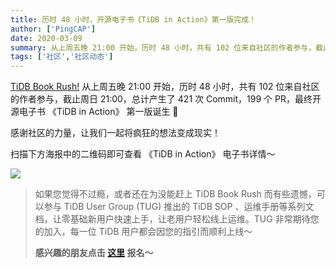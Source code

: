 ```yaml
---
title: 历时 48 小时，开源电子书《TiDB in Action》第一版完成！
author: ['PingCAP']
date: 2020-03-09
summary: 从上周五晚 21:00 开始，历时 48 小时，共有 102 位来自社区的作者参与，截止周日 21:00，总计产生了 421 次 Commit，199 个 PR，最终开源电子书 <TiDB in Action> 第一版诞生。
tags: ['社区','社区动态']
---
```

[TiDB Book Rush!](https://pingcap.com/blog-cn/tidb-book-rush-write-a-book-in-48-hours/) 从上周五晚 21:00 开始，历时 48 小时，共有 102 位来自社区的作者参与，截止周日 21:00，总计产生了 421 次 Commit，199 个 PR，最终开源电子书 《TiDB in Action》 第一版诞生 🎉

感谢社区的力量，让我们一起将疯狂的想法变成现实！

扫描下方海报中的二维码即可查看 《TiDB in Action》 电子书详情～

![](media/tidb-in-action-finish/final-poster.jpeg)

>如果您觉得不过瘾，或者还在为没能赶上 TiDB Book Rush 而有些遗憾，可以参与 TiDB User Group (TUG) 推出的 TiDB SOP 、运维手册等系列文档，让零基础新用户快速上手，让老用户轻松线上运维。TUG 非常期待您的加入，每一位 TiDB 用户都会因您的指引而顺利上线～
>
>**感兴趣的朋友点击 [这里](http://pingcaptidb.mikecrm.com/bPlTRHh?iro=1) 报名～**
